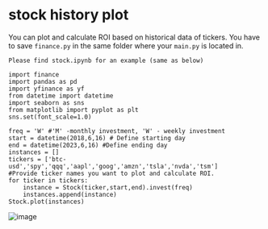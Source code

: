 # stock history plot
You can plot and calculate ROI based on historical data of tickers.
You have to save `finance.py` in the same folder where your `main.py` is located in.

`Please find stock.ipynb for an example (same as below)`

```
import finance
import pandas as pd
import yfinance as yf
from datetime import datetime
import seaborn as sns
from matplotlib import pyplot as plt
sns.set(font_scale=1.0)

freq = 'W' #'M' -monthly investment, 'W' - weekly investment
start = datetime(2018,6,16) # Define starting day
end = datetime(2023,6,16) #Define ending day
instances = []
tickers = ['btc-usd','spy','qqq','aapl','goog','amzn','tsla','nvda','tsm']
#Provide ticker names you want to plot and calculate ROI.
for ticker in tickers:
    instance = Stock(ticker,start,end).invest(freq)
    instances.append(instance)
Stock.plot(instances)
```

![image](https://github.com/ceiph03/stock-history-plot/assets/35480900/00c2e984-e1fa-4e7b-98c6-52fcdab89f6d)
